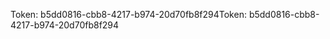 <span data-ttu-id="eea25-101">Token: b5dd0816-cbb8-4217-b974-20d70fb8f294</span><span class="sxs-lookup"><span data-stu-id="eea25-101">Token: b5dd0816-cbb8-4217-b974-20d70fb8f294</span></span>